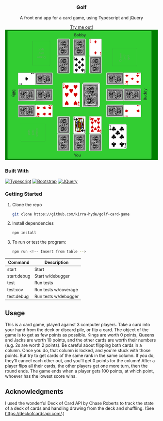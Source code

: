 <!-- PROJECT INTRO -->
<div align="center">
  <h3>Golf</h3>
  <p>A front end app for a card game, using Typescript and jQuery</p>
  <a href="https://jade-treacle-89190e.netlify.app">Try me out!</a>
</div>

<img src="./images/screenshot.png" alt="Golf Screenshot">

### Built With

[![Typescript][Typescript-lang]][Typescript-url]
[![Bootstrap][Bootstrap.com]][Bootstrap-url]
[![JQuery][JQuery.com]][JQuery-url]

<!-- GETTING STARTED -->
### Getting Started

1. Clone the repo
   ```sh
   git clone https://github.com/kirra-hyde/golf-card-game
   ```
2. Install dependencies
    ```sh
    npm install
    ```
3. To run or test the program:
    ```sh
    npm run <!-- Insert from table -->
    ```
| Command     | Description          |
|-------------|----------------------|
| start       | Start                |
| start:debug | Start w/debugger     |
| test        | Run tests            |
| test:cov    | Run tests w/coverage |
| test:debug  | Run tests w/debugger |

<!-- USAGE -->
## Usage

This is a card game, played against 3 computer players. Take a card into your hand from the deck or discard pile, or flip a card. The object of the game is to get as few points as possible. Kings are worth 0 points, Queens and Jacks are worth 10 points, and the other cards are worth their numbers (e.g. 2s are worth 2 points). Be careful about flipping both cards in a column. Once you do, that column is locked, and you're stuck with those points. But try to get cards of the same rank in the same column. If you do, they'll cancel each other out, and you'll get 0 points for the column! After a player flips all their cards, the other players get one more turn, then the round ends. The game ends when a player gets 100 points, at which point, whoever has the lowest score wins.

<!-- ACKNOWLEDGMENTS -->
## Acknowledgments

I used the wonderful Deck of Card API by Chase Roberts to track the state of a deck of cards and handling drawing from the deck and shuffling. (See https://deckofcardsapi.com/.)



<!-- MARKDOWN LINKS & IMAGES -->
[Typescript-lang]: https://img.shields.io/badge/TypeScript-007ACC?style=for-the-badge&logo=typescript&logoColor=white
[Typescript-url]: https://www.typescriptlang.org/
[Bootstrap.com]: https://img.shields.io/badge/Bootstrap-563D7C?style=for-the-badge&logo=bootstrap&logoColor=white
[Bootstrap-url]: https://getbootstrap.com
[JQuery.com]: https://img.shields.io/badge/jQuery-0769AD?style=for-the-badge&logo=jquery&logoColor=white
[JQuery-url]: https://jquery.com